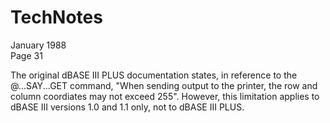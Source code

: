 # TechNotes
January 1988<br>
Page 31

The original dBASE III PLUS documentation states, in reference to the @...SAY...GET command, "When sending output to the printer, the row and column coordiates may not exceed 255". However, this limitation applies to dBASE III versions 1.0 and 1.1 only, not to dBASE III PLUS.
